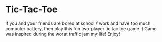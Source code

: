 # Tic-Tac-Toe
If you and your friends are bored at school / work and have too much computer battery, then play this fun two-player tic tac toe game :) Game was inspired during the worst traffic jam my life! Enjoy!
